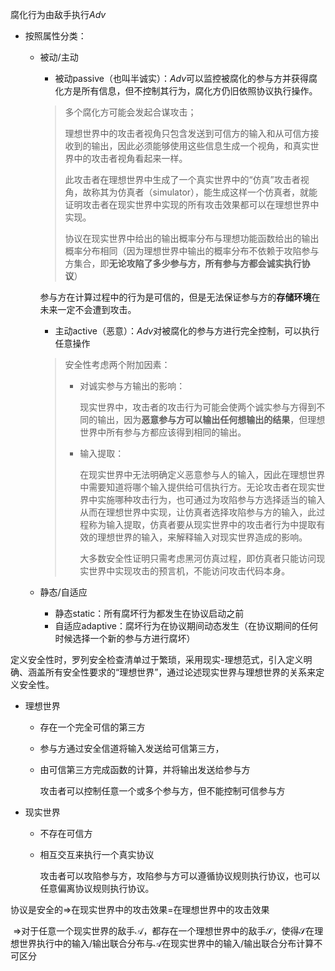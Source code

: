 腐化行为由敌手执行$Adv$

- 按照属性分类：

  - 被动/主动

    - 被动passive（也叫半诚实）：$Adv$可以监控被腐化的参与方并获得腐化方是所有信息，但不控制其行为，腐化方仍旧依照协议执行操作。

    > 多个腐化方可能会发起合谋攻击；
    >
    > 理想世界中的攻击者视角只包含发送到可信方的输入和从可信方接收到的输出，因此必须能够使用这些信息生成一个视角，和真实世界中的攻击者视角看起来一样。
    >
    > 此攻击者在理想世界中生成了一个真实世界中的“仿真”攻击者视角，故称其为仿真者（simulator），能生成这样一个仿真者，就能证明攻击者在现实世界中实现的所有攻击效果都可以在理想世界中实现。
    >
    > 协议在现实世界中给出的输出概率分布与理想功能函数给出的输出概率分布相同（因为理想世界中输出的概率分布不依赖于攻陷参与方集合，即**无论攻陷了多少参与方，所有参与方都会诚实执行协议**）

    参与方在计算过程中的行为是可信的，但是无法保证参与方的**存储环境**在未来一定不会遭到攻击。

    - 主动active（恶意）：$Adv$对被腐化的参与方进行完全控制，可以执行任意操作

    > 安全性考虑两个附加因素：
    >
    > - 对诚实参与方输出的影响：
    >
    >   现实世界中，攻击者的攻击行为可能会使两个诚实参与方得到不同的输出，因为**恶意参与方可以输出任何想输出的结果**，但理想世界中所有参与方都应该得到相同的输出。
    >
    > - 输入提取：
    >
    >   在现实世界中无法明确定义恶意参与人的输入，因此在理想世界中需要知道将哪个输入提供给可信执行方。无论攻击者在现实世界中实施哪种攻击行为，也可通过为攻陷参与方选择适当的输入从而在理想世界中实现，让仿真者选择攻陷参与方的输入，此过程称为输入提取，仿真者要从现实世界中的攻击者行为中提取有效的理想世界的输入，来解释输入对现实世界造成的影响。
    >
    >   大多数安全性证明只需考虑黑河仿真过程，即仿真者只能访问现实世界中实现攻击的预言机，不能访问攻击代码本身。

  - 静态/自适应
    - 静态static：所有腐坏行为都发生在协议启动之前
    - 自适应adaptive：腐坏行为在协议期间动态发生（在协议期间的任何时候选择一个新的参与方进行腐坏）

定义安全性时，罗列安全检查清单过于繁琐，采用现实-理想范式，引入定义明确、涵盖所有安全性要求的“理想世界”，通过论述现实世界与理想世界的关系来定义安全性。

- 理想世界

  - 存在一个完全可信的第三方

  - 参与方通过安全信道将输入发送给可信第三方，

  - 由可信第三方完成函数的计算，并将输出发送给参与方

    攻击者可以控制任意一个或多个参与方，但不能控制可信参与方

- 现实世界

  - 不存在可信方

  - 相互交互来执行一个真实协议

    攻击者可以攻陷参与方，攻陷参与方可以遵循协议规则执行协议，也可以任意偏离协议规则执行协议。

协议是安全的$\Rightarrow$在现实世界中的攻击效果=在理想世界中的攻击效果

​					$\Rightarrow$对于任意一个现实世界的敌手$\mathcal{A}$，都存在一个理想世界中的敌手$\mathcal{S}$，使得$\mathcal{S}$在理想世界执行中的输入/输出联合分布与$\mathcal{A}$在现实世界中的输入/输出联合分布计算不可区分
